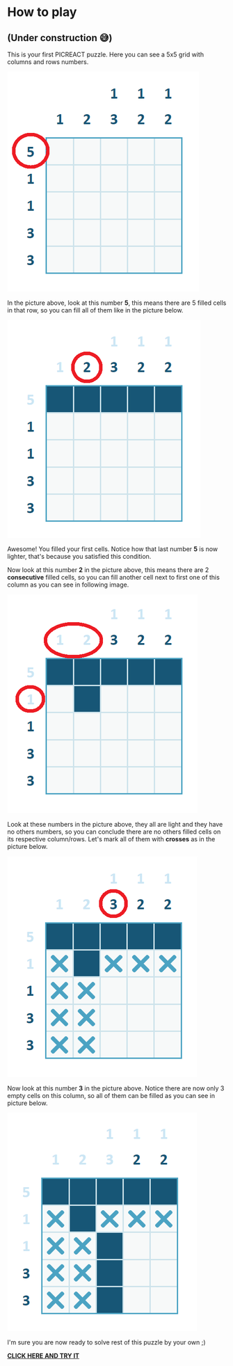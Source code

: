 # How to play

## (Under construction 😅)

This is your first PICREACT puzzle. Here you can see a 5x5 grid with columns and rows numbers.

![Tutorial 1](./screenshots/tutorial/1.png)

In the picture above, look at this number **5**, this means there are 5 filled cells in that row, so you can fill all of them like in the picture below.

![Tutorial 2](./screenshots/tutorial/2.png)

Awesome! You filled your first cells. Notice how that last number **5** is now lighter, that's because you satisfied this condition.

Now look at this number **2** in the picture above, this means there are 2 **consecutive** filled cells, so you can fill another cell next to first one of this column as you can see in following image.

![Tutorial 3](./screenshots/tutorial/3.png)

Look at these numbers in the picture above, they all are light and they have no others numbers, so you can conclude there are no others filled cells on its respective column/rows. Let's mark all of them with **crosses** as in the picture below.

![Tutorial 4](./screenshots/tutorial/4.png)

Now look at this number **3** in the picture above. Notice there are now only 3 empty cells on this column, so all of them can be filled as you can see in picture below.

![Tutorial 5](./screenshots/tutorial/5.png)

I'm sure you are now ready to solve rest of this puzzle by your own ;)

[**CLICK HERE AND TRY IT**](https://picreact.vercel.app/load/daeadfadeadebhadadafaf)
